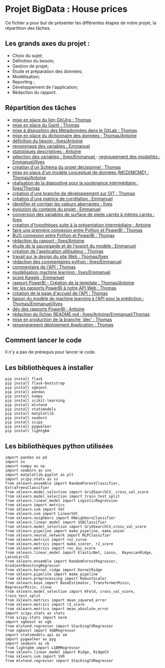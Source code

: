 # Projet BigData : House prices

Ce fichier a pour but de présenter les différentes étapes de notre projet, la répartition des tâches.

## Les grands axes du projet :
- Choix du sujet;
- Définition du besoin;
- Gestion de projet;
- Étude et préparation des données;
- Modélisation;
- Reporting ;
- Développement de l'application;
- Rédaction du rapport.

## Répartition des tâches

- [mise en place du lien Git/Jira : Thomas](https://equipe1projet-big-data.atlassian.net/jira/software/projects/BIGDATA/issues/BIGDATA-1)
- [mise en place du Gantt : Thomas](https://equipe1projet-big-data.atlassian.net/jira/software/projects/BIGDATA/issues/BIGDATA-2)
- [mise à disposition des Metadonnées dans le GitLab : Thomas](https://equipe1projet-big-data.atlassian.net/jira/software/projects/BIGDATA/issues/BIGDATA-3)
- [mise en place du dictionnaire des données : Thomas/Antoine](https://equipe1projet-big-data.atlassian.net/jira/software/projects/BIGDATA/issues/BIGDATA-4)
- [définition du besoin : Ilyes/Antoine](urhttps://equipe1projet-big-data.atlassian.net/jira/software/projects/BIGDATA/issues/BIGDATA-5l)
- [renommage des variables : Emmanuel](https://equipe1projet-big-data.atlassian.net/jira/software/projects/BIGDATA/issues/BIGDATA-7)
- [statistiques descriptives : Antoine](https://equipe1projet-big-data.atlassian.net/jira/software/projects/BIGDATA/issues/BIGDATA-8)
- [sélection des variables : Ilyes/Emmanuel ](https://equipe1projet-big-data.atlassian.net/jira/software/projects/BIGDATA/issues/BIGDATA-9)
-[ regroupement des modalités : Emmanuel/Ilyes](urhttps://equipe1projet-big-data.atlassian.net/jira/software/projects/BIGDATA/issues/BIGDATA-13l)
- [création d'un Schéma du projet décisionnel : Thomas](https://equipe1projet-big-data.atlassian.net/jira/software/projects/BIGDATA/issues/BIGDATA-14)
- [mise en place d'un modèle conceptuel de données (MCD/MCMD) : Thomas/Antoine](https://equipe1projet-big-data.atlassian.net/jira/software/projects/BIGDATA/issues/BIGDATA-15)
- [réalisation de la diapositive pour la soutenance intermédiaire : Ilyes/Thomas](https://equipe1projet-big-data.atlassian.net/jira/software/projects/BIGDATA/issues/BIGDATA-16)
- [création d'une branche de développement sur GIT : Thomas](https://equipe1projet-big-data.atlassian.net/jira/software/projects/BIGDATA/issues/BIGDATA-17)
- [création d'une matrice de corrélation : Emmanuel](https://equipe1projet-big-data.atlassian.net/jira/software/projects/BIGDATA/issues/BIGDATA-21) 
- [identifier et corriger les valeurs aberrantes : Ilyes](https://equipe1projet-big-data.atlassian.net/jira/software/projects/BIGDATA/issues/BIGDATA-22)
- [évolution du contexte du projet : Emmanuel](https://equipe1projet-big-data.atlassian.net/jira/software/projects/BIGDATA/issues/BIGDATA-23)
- [conversion des variables de surface de pieds carrés à mètres carrés : Ilyes](https://equipe1projet-big-data.atlassian.net/jira/software/projects/BIGDATA/issues/BIGDATA-24)
- [création d'hypothèses suite à la présentation intermédiaire : Antoine](https://equipe1projet-big-data.atlassian.net/jira/software/projects/BIGDATA/issues/BIGDATA-25)
- [faire une première connexion entre Python et PowerBI : Thomas](https://equipe1projet-big-data.atlassian.net/jira/software/projects/BIGDATA/issues/BIGDATA-27)
- [BUG connexion entre Python et PowerBI : Thomas](https://equipe1projet-big-data.atlassian.net/jira/software/projects/BIGDATA/issues/BIGDATA-28)
- [rédaction du rapport : Ilyes/Antoine](https://equipe1projet-big-data.atlassian.net/jira/software/projects/BIGDATA/issues/BIGDATA-30)
- [étude de la sauvegarde et de l'export du modèle : Emmanuel](https://equipe1projet-big-data.atlassian.net/jira/software/projects/BIGDATA/issues/BIGDATA-31)
- [création de l'application utiliisateur : Thomas](https://equipe1projet-big-data.atlassian.net/jira/software/projects/BIGDATA/issues/BIGDATA-32)
- [travail sur le design du site Web : Thomas/Ilyes](https://equipe1projet-big-data.atlassian.net/jira/software/projects/BIGDATA/issues/BIGDATA-33)
- [rédaction des commentaires python : Ilyes/Emmanuel](https://equipe1projet-big-data.atlassian.net/jira/software/projects/BIGDATA/issues/BIGDATA-34)
- [commentaire de l'API : Thomas](https://equipe1projet-big-data.atlassian.net/jira/software/projects/BIGDATA/issues/BIGDATA-34)
- [modélisation machine learning : Ilyes/Emmanuel](https://equipe1projet-big-data.atlassian.net/jira/software/projects/BIGDATA/issues/BIGDATA-36)
- [score Kaggle : Emmanuel](https://equipe1projet-big-data.atlassian.net/jira/software/projects/BIGDATA/issues/BIGDATA-37)
- [rapport PowerBI - Création de la template : Thomas/Antoine](https://equipe1projet-big-data.atlassian.net/jira/software/projects/BIGDATA/issues/BIGDATA-38)
- [lier les rapports PowerBI à notre API Web : Thomas](https://equipe1projet-big-data.atlassian.net/jira/software/projects/BIGDATA/issues/BIGDATA-39)
- [création de la page d'accueil de l'API : Thomas](https://equipe1projet-big-data.atlassian.net/jira/software/projects/BIGDATA/issues/BIGDATA-40)
- [liaison du modèle de machine learning à l'API pour la prédiction : Thomas/Emmanuel/Ilyes](https://equipe1projet-big-data.atlassian.net/jira/software/projects/BIGDATA/issues/BIGDATA-41)
- [dév des rapports PowerBI : Antoine](https://equipe1projet-big-data.atlassian.net/jira/software/projects/BIGDATA/issues/BIGDATA-42)
- [rédaction du fichier README.md : Ilyes/Antoine/Emmanuel/Thomas](https://equipe1projet-big-data.atlassian.net/jira/software/projects/BIGDATA/issues/BIGDATA-43)
- [mise en production de la branche 'dev' : Thomas](https://equipe1projet-big-data.atlassian.net/jira/software/projects/BIGDATA/issues/BIGDATA-44)
- [renseignement déploiement Application : Thomas](https://equipe1projet-big-data.atlassian.net/jira/software/projects/BIGDATA/issues/BIGDATA-45)

## Comment lancer le code 

Il n'y a pas de prérequis pour lancer le code.

## Les bibliothèques à installer

```
pip install flask
pip install flask-bootstrap
pip install xgboost
pip install pandas
pip install numpy
pip install scikit-learning
pip install mlxtend
pip install statsmodels
pip install matplotlib
pip install seaborn
pip install scipy
pip install pygwalker
pip install lightgbm

```

## Les bibliothèques python utilisées
```
import pandas as pd
import os
import numpy as np 
import seaborn as sns 
import matplotlib.pyplot as plt  
import scipy.stats as ss  
from sklearn.ensemble import RandomForestClassifier, ExtraTreesClassifier  
from sklearn.model_selection import GridSearchCV, cross_val_score  
from sklearn.model_selection import train_test_split  
from sklearn.linear_model import LogisticRegression  
from sklearn import metrics  
from sklearn.svm import SVC 
from sklearn.svm import LinearSVC 
from sklearn.neighbors import KNeighborsClassifier  
from sklearn.linear_model import SGDClassifier  
from sklearn.model_selection import GridSearchCV,cross_val_score
from sklearn.pipeline import make_pipeline, make_union  
from sklearn.neural_network import MLPClassifier  
from sklearn.metrics import roc_curve
from sklearn.metrics import make_scorer, r2_score  
from sklearn.metrics import roc_auc_score
from sklearn.linear_model import ElasticNet, Lasso,  BayesianRidge, LassoLarsIC
from sklearn.ensemble import RandomForestRegressor,  GradientBoostingRegressor
from sklearn.kernel_ridge import KernelRidge  
from sklearn.pipeline import make_pipeline
from sklearn.preprocessing import RobustScaler  
from sklearn.base import BaseEstimator, TransformerMixin, RegressorMixin, clone
from sklearn.model_selection import KFold, cross_val_score, train_test_split
from sklearn.metrics import mean_squared_error  
from sklearn.metrics import r2_score  
from sklearn.metrics import mean_absolute_error  
import scipy.stats as stats  
from scipy.stats import norm   
import xgboost as xgb   
from mlxtend.regressor import StackingCVRegressor 
from xgboost import XGBRegressor
import statsmodels.api as sm 
import pygwalker as pyg
import seaborn as sb
from lightgbm import LGBMRegressor
from sklearn.linear_model import Ridge, RidgeCV
from sklearn.svm import SVR
from mlxtend.regressor import StackingCVRegressor 

```
